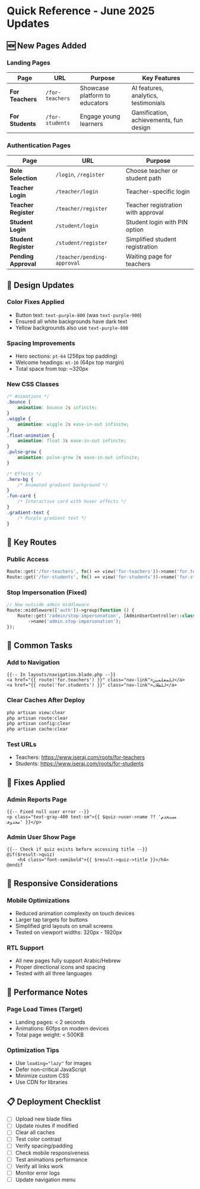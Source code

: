 # Quick Reference - June 2025 Updates

## 🆕 New Pages Added

### Landing Pages

| Page             | URL             | Purpose                        | Key Features                           |
| ---------------- | --------------- | ------------------------------ | -------------------------------------- |
| **For Teachers** | `/for-teachers` | Showcase platform to educators | AI features, analytics, testimonials   |
| **For Students** | `/for-students` | Engage young learners          | Gamification, achievements, fun design |

### Authentication Pages

| Page                 | URL                         | Purpose                            |
| -------------------- | --------------------------- | ---------------------------------- |
| **Role Selection**   | `/login`, `/register`       | Choose teacher or student path     |
| **Teacher Login**    | `/teacher/login`            | Teacher-specific login             |
| **Teacher Register** | `/teacher/register`         | Teacher registration with approval |
| **Student Login**    | `/student/login`            | Student login with PIN option      |
| **Student Register** | `/student/register`         | Simplified student registration    |
| **Pending Approval** | `/teacher/pending-approval` | Waiting page for teachers          |

## 🎨 Design Updates

### Color Fixes Applied

-   Button text: `text-purple-800` (was `text-purple-900`)
-   Ensured all white backgrounds have dark text
-   Yellow backgrounds also use `text-purple-800`

### Spacing Improvements

-   Hero sections: `pt-64` (256px top padding)
-   Welcome headings: `mt-16` (64px top margin)
-   Total space from top: ~320px

### New CSS Classes

```css
/* Animations */
.bounce {
    animation: bounce 2s infinite;
}
.wiggle {
    animation: wiggle 2s ease-in-out infinite;
}
.float-animation {
    animation: float 3s ease-in-out infinite;
}
.pulse-grow {
    animation: pulse-grow 2s ease-in-out infinite;
}

/* Effects */
.hero-bg {
    /* Animated gradient background */
}
.fun-card {
    /* Interactive card with hover effects */
}
.gradient-text {
    /* Purple gradient text */
}
```

## 📍 Key Routes

### Public Access

```php
Route::get('/for-teachers', fn() => view('for-teachers'))->name('for.teachers');
Route::get('/for-students', fn() => view('for-students'))->name('for.students');
```

### Stop Impersonation (Fixed)

```php
// Now outside admin middleware
Route::middleware(['auth'])->group(function () {
    Route::get('/admin/stop-impersonation', [AdminUserController::class, 'stopImpersonation'])
        ->name('admin.stop-impersonation');
});
```

## 🔧 Common Tasks

### Add to Navigation

```blade
{{-- In layouts/navigation.blade.php --}}
<a href="{{ route('for.teachers') }}" class="nav-link">للمعلمين</a>
<a href="{{ route('for.students') }}" class="nav-link">للطلاب</a>
```

### Clear Caches After Deploy

```bash
php artisan view:clear
php artisan route:clear
php artisan config:clear
php artisan cache:clear
```

### Test URLs

-   Teachers: https://www.iseraj.com/roots/for-teachers
-   Students: https://www.iseraj.com/roots/for-students

## 🐛 Fixes Applied

### Admin Reports Page

```blade
{{-- Fixed null user error --}}
<p class="text-gray-400 text-sm">{{ $quiz->user->name ?? 'مستخدم محذوف' }}</p>
```

### Admin User Show Page

```blade
{{-- Check if quiz exists before accessing title --}}
@if($result->quiz)
    <h4 class="font-semibold">{{ $result->quiz->title }}</h4>
@endif
```

## 📱 Responsive Considerations

### Mobile Optimizations

-   Reduced animation complexity on touch devices
-   Larger tap targets for buttons
-   Simplified grid layouts on small screens
-   Tested on viewport widths: 320px - 1920px

### RTL Support

-   All new pages fully support Arabic/Hebrew
-   Proper directional icons and spacing
-   Tested with all three languages

## 🚀 Performance Notes

### Page Load Times (Target)

-   Landing pages: < 2 seconds
-   Animations: 60fps on modern devices
-   Total page weight: < 500KB

### Optimization Tips

-   Use `loading="lazy"` for images
-   Defer non-critical JavaScript
-   Minimize custom CSS
-   Use CDN for libraries

## 📋 Deployment Checklist

-   [ ] Upload new blade files
-   [ ] Update routes if modified
-   [ ] Clear all caches
-   [ ] Test color contrast
-   [ ] Verify spacing/padding
-   [ ] Check mobile responsiveness
-   [ ] Test animations performance
-   [ ] Verify all links work
-   [ ] Monitor error logs
-   [ ] Update navigation menu
